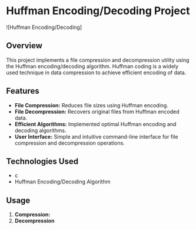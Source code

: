 # Huffman Encoding/Decoding Project

![Huffman Encoding/Decoding]

## Overview
This project implements a file compression and decompression utility using the Huffman encoding/decoding algorithm. Huffman coding is a widely used technique in data compression to achieve efficient encoding of data.

## Features
- **File Compression:** Reduces file sizes using Huffman encoding.
- **File Decompression:** Recovers original files from Huffman encoded data.
- **Efficient Algorithms:** Implemented optimal Huffman encoding and decoding algorithms.
- **User Interface:** Simple and intuitive command-line interface for file compression and decompression operations.

## Technologies Used
- c
- Huffman Encoding/Decoding Algorithm

## Usage
1. **Compression:**
2. **Decompression**
